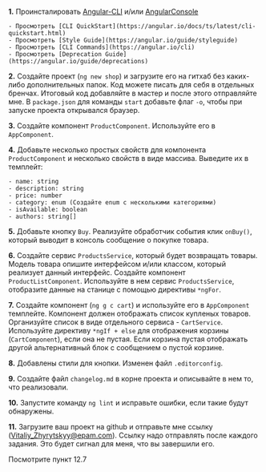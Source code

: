 **1.** Проинсталировать [Angular-CLI](https://github.com/angular/angular-cli) и/или [AngularConsole](https://angularconsole.com)

	- Просмотреть [CLI QuickStart](https://angular.io/docs/ts/latest/cli-quickstart.html)
	- Просмотреть [Style Guide](https://angular.io/guide/styleguide)
	- Просмотреть [СLI Commands](https://angular.io/cli)
	- Просмотреть [Deprecation Guide](https://angular.io/guide/deprecations)

**2.** Создайте проект (`ng new shop`) и загрузите его на гитхаб без каких-либо дополнительных папок. Код можете писать для себя в отдельных бренчах. Итоговый код добавляйте в мастер и после этого отправляйте мне. В `package.json` для команды `start` добавьте флаг `-o`, чтобы при запуске проекта открывался браузер.

**3.** Создайте компонент `ProductComponent`. Используйте его в `AppComponent`.

**4.** Добавьте несколько простых свойств для компонента `ProductComponent` и несколько свойств в виде массива. Выведите их в темплейт:

	- name: string
	- description: string
	- price: number
	- category: enum (Создайте enum с несколькими категориями)
	- isAvailable: boolean
	- authors: string[]

**5.** Добавьте кнопку `Buy`. Реализуйте обработчик события клик `onBuy()`, который выводит в консоль сообщение о покупке товара.

**6.** Создайте сервис `ProductsService`, который будет возвращать товары. Модель товара опишите интерфейсом и/или классом,
который реализует данный интерфейс. Создайте компонент `ProductListComponent`. Используйте в нем сервис `ProductsService`, отобразите данные на станице c помощью директивы `*ngFor`.

**7.** Создайте компонент (`ng g c cart`) и используйте его в `AppComponent` темплейте. Компонент должен отображать список купленых товаров.
Организуйте список в виде отдельного сервиса - `CartService`. Используйте директиву `*ngIf + else` для отображения корзины (`CartComponent`), если она не пустая. Если корзина пустая отображать другой альтернативный блок с сообщением о пустой корзине.

**8.** Добавлены стили для кнопки. Изменен файл `.editorconfig`.

**9.** Создайте файл `changelog.md` в корне проекта и описывайте в нем то, что реализовали.

**10.** Запустите команду `ng lint` и исправьте ошибки, если такие будут обнаружены.

**11.** Загрузите ваш проект на github и отправьте мне ссылку (Vitaliy_Zhyrytskyy@epam.com). Cсылку надо отправлять после каждого задания. Это будет сигнал для меня, что вы завершили его.

Посмотрите пункт 12.7
